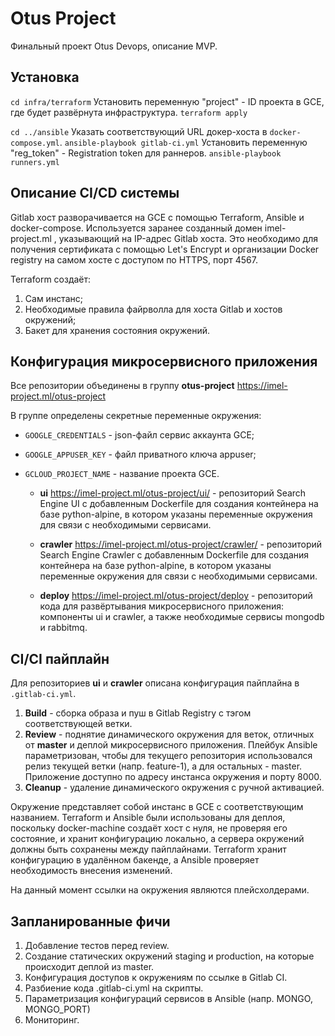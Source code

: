 # Otus Project

Финальный проект Otus Devops, описание  MVP.

## Установка

`cd infra/terraform`
Установить переменную "project" - ID проекта в GCE, где будет развёрнута инфраструктура.
`terraform apply`

`cd ../ansible`
Указать соответствующий URL докер-хоста в `docker-compose.yml`.
`ansible-playbook gitlab-ci.yml`
Установить переменную "reg_token" - Registration token для раннеров.
`ansible-playbook runners.yml`

## Описание CI/CD системы

Gitlab хост разворачивается на GCE с помощью Terraform, Ansible и docker-compose. Используется заранее созданный домен imel-project.ml , указывающий на IP-адрес Gitlab хоста. Это необходимо для получения сертификата с помощью Let's Encrypt и организации Docker registry на самом хосте с доступом по HTTPS, порт 4567.

Terraform создаёт:
1. Сам инстанс;
2. Необходимые правила файрволла для хоста Gitlab и хостов окружений;
3. Бакет для хранения состояния окружений. 

## Конфигурация микросервисного приложения

Все репозитории объединены в группу **otus-project** https://imel-project.ml/otus-project

В группе определены секретные переменные окружения:

- `GOOGLE_CREDENTIALS` - json-файл сервис аккаунта GCE;
- `GOOGLE_APPUSER_KEY` - файл приватного ключа appuser;
- `GCLOUD_PROJECT_NAME` - название проекта GCE.

  - **ui** https://imel-project.ml/otus-project/ui/ - репозиторий Search Engine UI с добавленным Dockerfile для создания контейнера на базе python-alpine, в котором указаны переменные окружения для связи с необходимыми сервисами.
 
  - **crawler** https://imel-project.ml/otus-project/crawler/ - репозиторий Search Engine Crawler с добавленным Dockerfile для создания контейнера на базе python-alpine, в котором указаны переменные окружения для связи с необходимыми сервисами. 
  
  - **deploy** https://imel-project.ml/otus-project/deploy - репозиторий кода для развёртывания микросервисного приложения: компоненты ui и crawler, а также необходимые сервисы mongodb и rabbitmq.
  
## CI/CI пайплайн

Для репозиториев **ui** и **crawler** описана конфигурация пайплайна в `.gitlab-ci.yml`.

1. **Build** - сборка образа и пуш в Gitlab Registry с тэгом соответствующей ветки.
2. **Review** - поднятие динамического окружения для веток, отличных от **master** и деплой микросервисного приложения. Плейбук Ansible параметризован, чтобы для текущего репозитория использовался релиз текущей ветки (напр. feature-1), а для остальных - master. Приложение доступно по адресу инстанса окружения и порту 8000.
3. **Cleanup** - удаление динамического окружения с ручной активацией. 

Окружение представляет собой инстанс в GCE с соответствующим названием.
Terraform и Ansible были использованы для деплоя, поскольку docker-machine создаёт хост с нуля, не проверяя его состояние, и хранит конфигурацию локально, а сервера окружений должны быть сохранены между пайплайнами. Terraform хранит конфигурацию в удалённом бакенде, а Ansible проверяет необходимость внесения изменений.

На данный момент ссылки на окружения являются плейсхолдерами.

## Запланированные фичи

1. Добавление тестов перед review.
2. Создание статических окружений staging и production, на которые происходит деплой из master.
3. Конфигурация доступов к окружениям по ссылке в Gitlab CI.
4. Разбиение кода .gitlab-ci.yml на скрипты.
5. Параметризация конфигураций сервисов в Ansible (напр. MONGO, MONGO_PORT)
6. Мониторинг.
